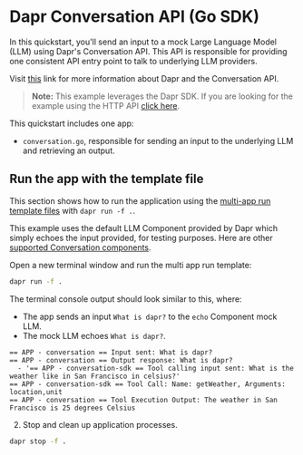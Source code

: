 # Dapr Conversation API (Go SDK)

In this quickstart, you'll send an input to a mock Large Language Model (LLM) using Dapr's Conversation API. This API is responsible for providing one consistent API entry point to talk to underlying LLM providers.

Visit [this](https://docs.dapr.io/developing-applications/building-blocks/conversation/conversation-overview/) link for more information about Dapr and the Conversation API.

> **Note:** This example leverages the Dapr SDK. If you are looking for the example using the HTTP API [click here](../http/).

This quickstart includes one app:

- `conversation.go`, responsible for sending an input to the underlying LLM and retrieving an output.

## Run the app with the template file

This section shows how to run the application using the [multi-app run template files](https://docs.dapr.io/developing-applications/local-development/multi-app-dapr-run/multi-app-overview/) with `dapr run -f .`.  

This example uses the default LLM Component provided by Dapr which simply echoes the input provided, for testing purposes. Here are other [supported Conversation components](https://docs.dapr.io/reference/components-reference/supported-conversation/).

Open a new terminal window and run the multi app run template:

<!-- STEP
name: Run multi app run template
expected_stdout_lines:
  - '== APP - conversation-sdk == Input sent: What is dapr?'
  - '== APP - conversation == Output response: What is dapr?'
  - '== APP - conversation-sdk == Tool calling input sent: What is the weather like in San Francisco in celsius?'
  - '== APP - conversation == Tool Call - Name: getWeather - Arguments: '
  - '== APP - conversation == Tool Execution Output: The weather in San Francisco is 25 degrees Celsius'
expected_stderr_lines:
output_match_mode: substring
match_order: none
background: false
sleep: 15
timeout_seconds: 30
-->

```bash
dapr run -f .
```

The terminal console output should look similar to this, where:

- The app sends an input `What is dapr?` to the `echo` Component mock LLM.
- The mock LLM echoes `What is dapr?`.

```text
== APP - conversation == Input sent: What is dapr?
== APP - conversation == Output response: What is dapr?
  - '== APP - conversation-sdk == Tool calling input sent: What is the weather like in San Francisco in celsius?'
== APP - conversation-sdk == Tool Call: Name: getWeather, Arguments: location,unit
== APP - conversation == Tool Execution Output: The weather in San Francisco is 25 degrees Celsius
```

<!-- END_STEP -->

2. Stop and clean up application processes.

```bash
dapr stop -f .
```